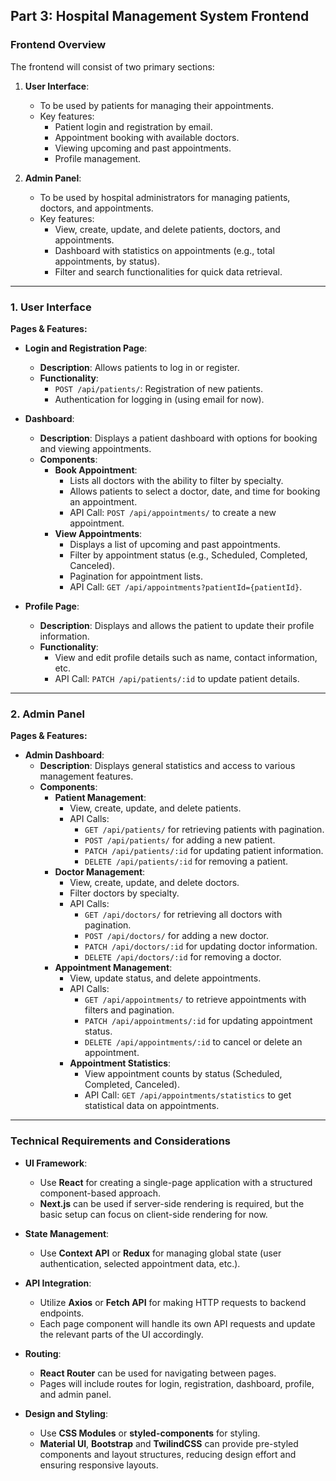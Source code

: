 ## Part 3: Hospital Management System Frontend

### **Frontend Overview**
The frontend will consist of two primary sections:

1. **User Interface**: 
   - To be used by patients for managing their appointments.
   - Key features:
     - Patient login and registration by email.
     - Appointment booking with available doctors.
     - Viewing upcoming and past appointments.
     - Profile management.

2. **Admin Panel**:
   - To be used by hospital administrators for managing patients, doctors, and appointments.
   - Key features:
     - View, create, update, and delete patients, doctors, and appointments.
     - Dashboard with statistics on appointments (e.g., total appointments, by status).
     - Filter and search functionalities for quick data retrieval.

---

### **1. User Interface**

**Pages & Features:**

- **Login and Registration Page**:
  - **Description**: Allows patients to log in or register.
  - **Functionality**:
    - `POST /api/patients/`: Registration of new patients.
    - Authentication for logging in (using email for now).

- **Dashboard**:
  - **Description**: Displays a patient dashboard with options for booking and viewing appointments.
  - **Components**:
    - **Book Appointment**:
      - Lists all doctors with the ability to filter by specialty.
      - Allows patients to select a doctor, date, and time for booking an appointment.
      - API Call: `POST /api/appointments/` to create a new appointment.
    - **View Appointments**:
      - Displays a list of upcoming and past appointments.
      - Filter by appointment status (e.g., Scheduled, Completed, Canceled).
      - Pagination for appointment lists.
      - API Call: `GET /api/appointments?patientId={patientId}`.

- **Profile Page**:
  - **Description**: Displays and allows the patient to update their profile information.
  - **Functionality**:
    - View and edit profile details such as name, contact information, etc.
    - API Call: `PATCH /api/patients/:id` to update patient details.

---

### **2. Admin Panel**

**Pages & Features:**
- **Admin Dashboard**:
  - **Description**: Displays general statistics and access to various management features.
  - **Components**:
    - **Patient Management**:
      - View, create, update, and delete patients.
      - API Calls:
        - `GET /api/patients/` for retrieving patients with pagination.
        - `POST /api/patients/` for adding a new patient.
        - `PATCH /api/patients/:id` for updating patient information.
        - `DELETE /api/patients/:id` for removing a patient.
    - **Doctor Management**:
      - View, create, update, and delete doctors.
      - Filter doctors by specialty.
      - API Calls:
        - `GET /api/doctors/` for retrieving all doctors with pagination.
        - `POST /api/doctors/` for adding a new doctor.
        - `PATCH /api/doctors/:id` for updating doctor information.
        - `DELETE /api/doctors/:id` for removing a doctor.
    - **Appointment Management**:
      - View, update status, and delete appointments.
      - API Calls:
        - `GET /api/appointments/` to retrieve appointments with filters and pagination.
        - `PATCH /api/appointments/:id` for updating appointment status.
        - `DELETE /api/appointments/:id` to cancel or delete an appointment.
      - **Appointment Statistics**:
        - View appointment counts by status (Scheduled, Completed, Canceled).
        - API Call: `GET /api/appointments/statistics` to get statistical data on appointments.
  
---

### **Technical Requirements and Considerations**

- **UI Framework**: 
  - Use **React** for creating a single-page application with a structured component-based approach.
  - **Next.js** can be used if server-side rendering is required, but the basic setup can focus on client-side rendering for now.

- **State Management**:
  - Use **Context API** or **Redux** for managing global state (user authentication, selected appointment data, etc.).

- **API Integration**:
  - Utilize **Axios** or **Fetch API** for making HTTP requests to backend endpoints.
  - Each page component will handle its own API requests and update the relevant parts of the UI accordingly.

- **Routing**:
  - **React Router** can be used for navigating between pages.
  - Pages will include routes for login, registration, dashboard, profile, and admin panel.

- **Design and Styling**:
  - Use **CSS Modules** or **styled-components** for styling.
  - **Material UI**,  **Bootstrap** and **TwilindCSS** can provide pre-styled components and layout structures, reducing design effort and ensuring responsive layouts.
